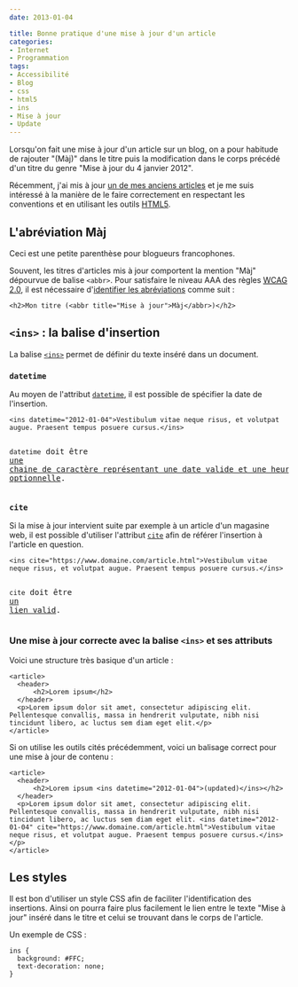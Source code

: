 ```yaml
---
date: 2013-01-04

title: Bonne pratique d'une mise à jour d'un article
categories:
- Internet
- Programmation
tags:
- Accessibilité
- Blog
- css
- html5
- ins
- Mise à jour
- Update
---
```

Lorsqu'on fait une mise à jour d'un article sur un blog, on a pour habitude de rajouter "(Màj)" dans le titre puis la modification dans le corps précédé d'un titre du genre "Mise à jour du 4 janvier 2012".

Récemment, j'ai mis à jour <a title="Afficher les fichiers cachés dans le Finder (mise à jour)" href="https://www.alienlebarge.ch/2012/12/26/afficher-les-fichiers-caches-dans-le-finder/">un de mes anciens articles</a> et je me suis intéressé à la manière de le faire correctement en respectant les conventions et en utilisant les outils <a title="https://www.w3.org/TR/2012/CR-html5-20121217/" href="https://www.w3.org/TR/2012/CR-html5-20121217/">HTML5</a>. <!--more-->
<h2>L'abréviation Màj</h2>
Ceci est une petite parenthèse pour blogueurs francophones.

Souvent, les titres d'articles mis à jour comportent la mention "Màj" dépourvue de balise <code>&lt;abbr&gt;</code>. Pour satisfaire le niveau AAA des règles <a title="https://www.w3.org/Translations/WCAG20-fr/" href="https://www.w3.org/Translations/WCAG20-fr/"><abbr title="Web Content Accessibility Guidelines">WCAG</abbr> 2.0</a>, il est nécessaire d'<a title="https://www.w3.org/Translations/WCAG20-fr/#meaning" href="https://www.w3.org/Translations/WCAG20-fr/#meaning">identifier les abréviations</a> comme suit :
<pre><code>&lt;h2&gt;Mon titre (&lt;abbr title="Mise à jour"&gt;Màj&lt;/abbr&gt;)&lt;/h2&gt;
</code></pre>
<h2><code>&lt;ins&gt;</code> : la balise d'insertion</h2>
La balise <a title="https://www.w3.org/TR/2012/CR-html5-20121217/edits.html#the-ins-element" href="https://www.w3.org/TR/2012/CR-html5-20121217/edits.html#the-ins-element"><code>&lt;ins&gt;</code></a> permet de définir du texte inséré dans un document.
<h3><code>datetime</code></h3>
Au moyen de l'attribut <a title="https://www.w3.org/TR/2012/CR-html5-20121217/edits.html#attr-mod-datetime" href="https://www.w3.org/TR/2012/CR-html5-20121217/edits.html#attr-mod-datetime"><code>datetime</code></a>, il est possible de spécifier la date de l'insertion.
<pre><code>&lt;ins datetime="2012-01-04"&gt;Vestibulum vitae neque risus, et volutpat augue. Praesent tempus posuere cursus.&lt;/ins&gt;

</code><code>datetime</code> doit être <a title="https://www.w3.org/TR/2012/CR-html5-20121217/infrastructure.html#valid-date-string-with-optional-time" href="https://www.w3.org/TR/2012/CR-html5-20121217/infrastructure.html#valid-date-string-with-optional-time">une chaine de caractère représentant une date valide et une heure optionnelle</a>.</pre>
<h3><code>cite</code></h3>
Si la mise à jour intervient suite par exemple à un article d'un magasine web, il est possible d'utiliser l'attribut <a title="https://www.w3.org/TR/2012/CR-html5-20121217/edits.html#attr-mod-cite" href="https://www.w3.org/TR/2012/CR-html5-20121217/edits.html#attr-mod-cite"><code>cite</code></a> afin de référer l'insertion à l'article en question.
<pre><code>&lt;ins cite="https://www.domaine.com/article.html"&gt;Vestibulum vitae neque risus, et volutpat augue. Praesent tempus posuere cursus.&lt;/ins&gt;

</code><code>cite</code> doit être <a title="https://www.w3.org/TR/2012/CR-html5-20121217/infrastructure.html#valid-url-potentially-surrounded-by-spaces" href="https://www.w3.org/TR/2012/CR-html5-20121217/infrastructure.html#valid-url-potentially-surrounded-by-spaces">un lien valid</a>.</pre>
<h3>Une mise à jour correcte avec la balise <code>&lt;ins&gt;</code> et ses attributs</h3>
Voici une structure très basique d'un article :
<pre><code>&lt;article&gt;</code>
<code>	&lt;header&gt;</code>
<code>		&lt;h2&gt;Lorem ipsum&lt;/h2&gt;</code>
<code>	&lt;/header&gt;</code>
<code>	&lt;p&gt;Lorem ipsum dolor sit amet, consectetur adipiscing elit. Pellentesque convallis, massa in hendrerit vulputate, nibh nisi tincidunt libero, ac luctus sem diam eget elit.&lt;/p&gt;</code>
<code>&lt;/article&gt;
</code></pre>
Si on utilise les outils cités précédemment, voici un balisage correct pour une mise à jour de contenu :
<pre><code>&lt;article&gt;</code>
<code>	&lt;header&gt;</code>
<code>		&lt;h2&gt;Lorem ipsum &lt;ins datetime="2012-01-04"&gt;(updated)&lt;/ins&gt;&lt;/h2&gt;</code>
<code>	&lt;/header&gt;</code>
<code>	&lt;p&gt;Lorem ipsum dolor sit amet, consectetur adipiscing elit. Pellentesque convallis, massa in hendrerit vulputate, nibh nisi tincidunt libero, ac luctus sem diam eget elit. &lt;ins datetime="2012-01-04" cite="https://www.domaine.com/article.html"&gt;Vestibulum vitae neque risus, et volutpat augue. Praesent tempus posuere cursus.&lt;/ins&gt;&lt;/p&gt;</code>
<code>&lt;/article&gt;
</code></pre>
<h2>Les styles</h2>
Il est bon d'utiliser un style CSS afin de faciliter l'identification des insertions. Ainsi on pourra faire plus facilement le lien entre le texte "Mise à jour" inséré dans le titre et celui se trouvant dans le corps de l'article.

Un exemple de CSS :
<pre><code>ins {</code>
<code>	background: #FFC;</code>
<code>	text-decoration: none;</code>
<code>}</code></pre>

